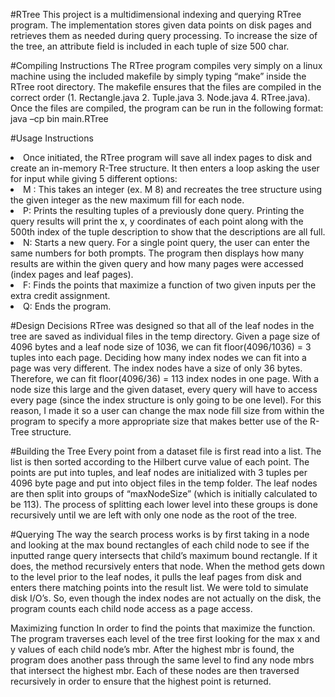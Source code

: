 #RTree
This project is a multidimensional indexing and querying RTree program. The implementation stores given data points on disk pages and retrieves them as needed during query processing. To increase the size of the tree, an attribute field is included in each tuple of size 500 char.

#Compiling Instructions
The RTree program compiles very simply on a linux machine using the included makefile by simply typing “make” inside the RTree root directory. The makefile ensures that the files are compiled in the correct order (1. Rectangle.java 2. Tuple.java 3. Node.java 4. RTree.java). Once the files are compiled, the program can be run in the following format: java –cp bin main.RTree 



#Usage Instructions
<list style="text-decoration:none">
<li>
Once initiated, the RTree program will save all index pages to disk and create an in-memory R-Tree structure. It then enters a loop asking the user for input while giving 5 different options:
</li>
<li>
M : This takes an integer (ex. M 8) and recreates the tree structure using the given integer as the new maximum fill for each node.
</li>
<li>
P: Prints the resulting tuples of a previously done query. Printing the query results will print the x, y coordinates of each point along with the 500th index of the tuple description to show that the descriptions are all full. 
</li>
<li>
N: Starts a new query. For a single point query, the user can enter the same numbers for both prompts. The program then displays how many results are within the given query and how many pages were accessed (index pages and leaf pages). 
</li>
<li>
F: Finds the points that maximize a function of two given inputs per the extra credit assignment.
</li>
<li>
Q: Ends the program.
</li>
</list>


#Design Decisions
RTree was designed so that all of the leaf nodes in the tree are saved as individual files in the temp directory. Given a page size of 4096 bytes and a leaf node size of 1036, we can fit floor(4096/1036) = 3 tuples into each page. Deciding how many index nodes we can fit into a page was very different. The index nodes have a size of only 36 bytes. Therefore, we can fit floor(4096/36) = 113 index nodes in one page. With a node size this large and the given dataset, every query will have to access every page (since the index structure is only going to be one level). For this reason, I made it so a user can change the max node fill size from within the program to specify a more appropriate size that makes better use of the R-Tree structure.



#Building the Tree
Every point from a dataset file is first read into a list. The list is then sorted according to the Hilbert curve value of each point. The points are put into tuples, and leaf nodes are initialized with 3 tuples per 4096 byte page and put into object files in the temp folder. The leaf nodes are then split into groups of “maxNodeSize” (which is initially calculated to be 113). The process of splitting each lower level into these groups is done recursively until we are left with only one node as the root of the tree.



#Querying
The way the search process works is by first taking in a node and looking at the max bound rectangles of each child node to see if the inputted range query intersects that child’s maximum bound rectangle. If it does, the method recursively enters that node. When the method gets down to the level prior to the leaf nodes, it pulls the leaf pages from disk and enters there matching points into the result list. We were told to simulate disk I/O’s. So, even though the index nodes are not actually on the disk, the program counts each child node access as a page access.



Maximizing function
In order to find the points that maximize the function. The program traverses each level of the tree first looking for the max x and y values of each child node’s mbr. After the highest mbr is found, the program does another pass through the same level to find any node mbrs that intersect the highest mbr. Each of these nodes are then traversed recursively in order to ensure that the highest point is returned.
